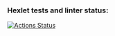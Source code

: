 ### Hexlet tests and linter status:
[![Actions Status](https://github.com/ajib6ept/python-project-lvl2/workflows/hexlet-check/badge.svg)](https://github.com/ajib6ept/python-project-lvl2/actions)